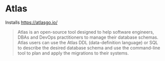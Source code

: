 # Atlas

Installs <https://atlasgo.io/>

> Atlas is an open-source tool designed to help software engineers,
> DBAs and DevOps practitioners to manage their database schemas.
> Atlas users can use the Atlas DDL (data-definition language) or
> SQL to describe the desired database schema and use the command-line
> tool to plan and apply the migrations to their systems.